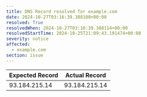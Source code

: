 ```yaml
---
title: DNS Record resolved for example.com
date: 2024-10-27T03:16:39.388108+00:00
resolved: True
resolvedWhen: 2024-10-27T03:16:39.388114+00:00
resolvedStartTime: 2024-10-25T21:09:43.191474+00:00
severity: notice
affected:
  - example.com
section: issue
---
```


| Expected Record  | Actual Record  |
|------------------|----------------|
| 93.184.215.14 | 93.184.215.14 |
